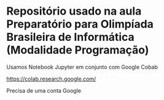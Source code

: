 # Repositório usado na aula Preparatório para Olimpíada Brasileira de Informática (Modalidade Programação)
 
Usamos Notebook Jupyter em conjunto com Google Cobab

https://colab.research.google.com/

Precisa de uma conta Google
